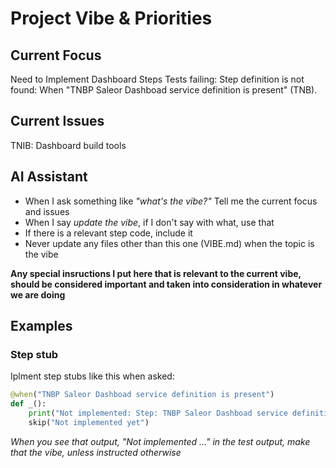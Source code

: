 # Project Vibe & Priorities

## Current Focus
Need to Implement Dashboard Steps
Tests failing: Step definition is not found: When "TNBP Saleor Dashboad service definition is present" (TNB).

## Current Issues
TNIB: Dashboard build tools

## AI Assistant
- When I ask something like *"what's the vibe?"* Tell me the current focus and issues
- When I say *update the vibe*, if I don't say with what, use that
- If there is a relevant step code, include it
- Never update any files other than this one (VIBE.md) when the topic is the vibe

**Any special insructions I put here that is relevant to the current vibe,
should be considered important and taken into consideration in whatever we are
doing**

## Examples

### Step stub

Iplment step stubs like this when asked:

```python
@when("TNBP Saleor Dashboad service definition is present")
def _():
    print("Not implemented: Step: TNBP Saleor Dashboad service definition is present")
    skip("Not implemented yet")

``````
*When you see that output, "Not implemented ..." in the test output, make
that the vibe, unless instructed otherwise*
